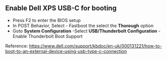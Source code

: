 ## Enable Dell XPS USB-C for booting
-  Press F2 to enter the BIOS setup
-  In POST Behavior, Select - Fastboot the select the **Thorough** option
-  Goto **System Configuration** -Select **USB/Thunderbolt Configuration** -Enable Thunderbolt Boot Support

Reference: https://www.dell.com/support/kbdoc/en-uk/000131221/how-to-boot-to-an-external-device-using-usb-type-c-connection
